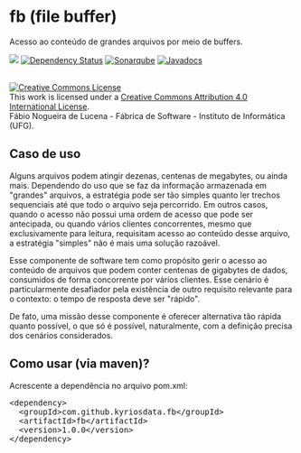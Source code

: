 # fb (file buffer)
Acesso ao conteúdo de grandes arquivos por meio de buffers. 

[<img src="https://api.travis-ci.org/kyriosdata/fb.svg?branch=master">](https://travis-ci.org/kyriosdata/fb)
[![Dependency Status](https://www.versioneye.com/user/projects/581bd12dafb6141c1c4bf023/badge.svg?style=flat-square)](https://www.versioneye.com/user/projects/581bd12dafb6141c1c4bf023)
[![Sonarqube](https://sonarqube.com/api/badges/gate?key=com.github.kyriosdata.fb:fb)](https://sonarqube.com/dashboard/index?id=com.github.kyriosdata.fb%3Afb)
[![Javadocs](http://javadoc.io/badge/com.github.kyriosdata.fb/fb.svg)](http://javadoc.io/doc/com.github.kyriosdata.fb/fb)

<br />
<a rel="license" href="http://creativecommons.org/licenses/by/4.0/">
<img alt="Creative Commons License" style="border-width:0"
 src="https://i.creativecommons.org/l/by/4.0/88x31.png" /></a>
 <br />This work is licensed under a <a rel="license" 
 href="http://creativecommons.org/licenses/by/4.0/">Creative Commons 
 Attribution 4.0 International License</a>. 
 <br />Fábio Nogueira de Lucena - Fábrica de Software - 
 Instituto de Informática (UFG).

## Caso de uso
Alguns arquivos podem atingir dezenas, centenas de
megabytes, ou ainda mais. Dependendo do uso que se faz da informação
armazenada em "grandes" arquivos, a estratégia pode ser tão simples
quanto ler trechos sequenciais até que todo o arquivo seja percorrido.
Em outros casos, quando o acesso não possui uma ordem
de acesso que pode ser antecipada, ou quando vários 
clientes concorrentes, mesmo que exclusivamente para leitura, requisitam
acesso ao conteúdo desse arquivo, a estratégia "simples" não é mais 
uma solução razoável. 

Esse componente de software tem como propósito gerir o acesso ao
conteúdo de arquivos que podem conter centenas de gigabytes de 
dados, consumidos de forma concorrente por vários clientes. Esse 
cenário é particularmente desafiador pela existência de outro 
requisito relevante para o contexto: o tempo de resposta deve ser
"rápido". 

De fato, uma missão desse componente é oferecer alternativa tão 
rápida quanto possível, o que só é possível, naturalmente, com a 
definição precisa dos cenários considerados. 


## Como usar (via maven)?

Acrescente a dependência no arquivo pom.xml:

<pre>
&lt;dependency&gt;
  &lt;groupId&gt;com.github.kyriosdata.fb&lt;/groupId&gt;
  &lt;artifactId&gt;fb&lt;/artifactId&gt;
  &lt;version&gt;1.0.0&lt;/version&gt;
&lt;/dependency&gt;
</pre>
